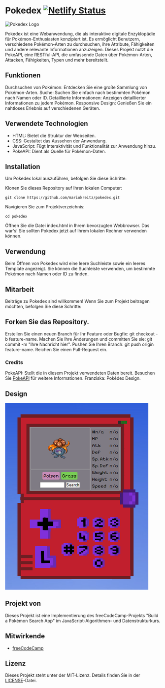# Pokedex [![Netlify Status](https://api.netlify.com/api/v1/badges/06f1835e-cb62-4958-8c71-a5dfaa03e7e3/deploy-status)](https://app.netlify.com/sites/fancy-pokedex/deploys)

![Pokedex Logo](https://archives.bulbagarden.net/media/upload/4/4b/Pok%C3%A9dex_logo.png)

Pokedex ist eine Webanwendung, die als interaktive digitale Enzyklopädie für Pokémon-Enthusiasten konzipiert ist. Es ermöglicht Benutzern, verschiedene Pokémon-Arten zu durchsuchen, ihre Attribute, Fähigkeiten und andere relevante Informationen anzuzeigen. Dieses Projekt nutzt die PokeAPI, eine RESTful-API, die umfassende Daten über Pokémon-Arten, Attacken, Fähigkeiten, Typen und mehr bereitstellt.

## Funktionen

Durchsuchen von Pokémon: Entdecken Sie eine große Sammlung von Pokémon-Arten.
Suche: Suchen Sie einfach nach bestimmten Pokémon nach Namen oder ID.
Detaillierte Informationen: Anzeigen detaillierter Informationen zu jedem Pokémon.
Responsive Design: Genießen Sie ein nahtloses Erlebnis auf verschiedenen Geräten.

## Verwendete Technologien

- HTML: Bietet die Struktur der Webseiten.
- CSS: Gestaltet das Aussehen der Anwendung.
- JavaScript: Fügt Interaktivität und Funktionalität zur Anwendung hinzu.
- PokeAPI: Dient als Quelle für Pokémon-Daten.

## Installation

Um Pokedex lokal auszuführen, befolgen Sie diese Schritte:

Klonen Sie dieses Repository auf Ihren lokalen Computer:

```
git clone https://github.com/mariokreitz/pokedex.git
```

Navigieren Sie zum Projektverzeichnis:

```
cd pokedex
```

Öffnen Sie die Datei index.html in Ihrem bevorzugten Webbrowser.
Das war's! Sie sollten Pokedex jetzt auf Ihrem lokalen Rechner verwenden können.

## Verwendung

Beim Öffnen von Pokedex wird eine leere Suchleiste sowie ein leeres Template angezeigt. Sie können die Suchleiste verwenden, um bestimmte Pokémon nach Namen oder ID zu finden.

## Mitarbeit

Beiträge zu Pokedex sind willkommen! Wenn Sie zum Projekt beitragen möchten, befolgen Sie diese Schritte:

## Forken Sie das Repository.

Erstellen Sie einen neuen Branch für Ihr Feature oder Bugfix: git checkout -b feature-name.
Machen Sie Ihre Änderungen und committen Sie sie: git commit -m "Ihre Nachricht hier".
Pushen Sie Ihren Branch: git push origin feature-name.
Reichen Sie einen Pull-Request ein.

### Credits

PokeAPI: Stellt die in diesem Projekt verwendeten Daten bereit. Besuchen Sie [PokeAPI](https://pokeapi.co/) für weitere Informationen.
Franziska: Pokédex Design.

## Design

![cover](https://raw.githubusercontent.com/mariokreitz/pokedex/main/src/img/cover_example.png)

## Projekt von

Dieses Projekt ist eine Implementierung des freeCodeCamp-Projekts "Build a Pokémon Search App" im JavaScript-Algorithmen- und Datenstrukturkurs.

## Mitwirkende

- [freeCodeCamp](https://github.com/freeCodeCamp)

## Lizenz

Dieses Projekt steht unter der MIT-Lizenz. Details finden Sie in der [LICENSE](https://github.com/mariokreitz/pokedex?tab=MIT-1-ov-file)-Datei.
